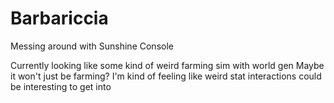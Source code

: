 # Barbariccia
Messing around with Sunshine Console

Currently looking like some kind of weird farming sim with world gen
Maybe it won't just be farming? I'm kind of feeling like weird stat interactions could be interesting to get into

